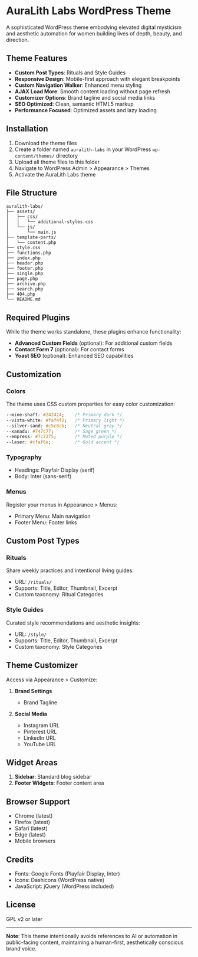 # AuraLith Labs WordPress Theme

A sophisticated WordPress theme embodying elevated digital mysticism and aesthetic automation for women building lives of depth, beauty, and direction.

## Theme Features

- **Custom Post Types**: Rituals and Style Guides
- **Responsive Design**: Mobile-first approach with elegant breakpoints
- **Custom Navigation Walker**: Enhanced menu styling
- **AJAX Load More**: Smooth content loading without page refresh
- **Customizer Options**: Brand tagline and social media links
- **SEO Optimized**: Clean, semantic HTML5 markup
- **Performance Focused**: Optimized assets and lazy loading

## Installation

1. Download the theme files
2. Create a folder named `auralith-labs` in your WordPress `wp-content/themes/` directory
3. Upload all theme files to this folder
4. Navigate to WordPress Admin > Appearance > Themes
5. Activate the AuraLith Labs theme

## File Structure

```
auralith-labs/
├── assets/
│   ├── css/
│   │   └── additional-styles.css
│   └── js/
│       └── main.js
├── template-parts/
│   └── content.php
├── style.css
├── functions.php
├── index.php
├── header.php
├── footer.php
├── single.php
├── page.php
├── archive.php
├── search.php
├── 404.php
└── README.md
```

## Required Plugins

While the theme works standalone, these plugins enhance functionality:

- **Advanced Custom Fields** (optional): For additional custom fields
- **Contact Form 7** (optional): For contact forms
- **Yoast SEO** (optional): Enhanced SEO capabilities

## Customization

### Colors
The theme uses CSS custom properties for easy color customization:

```css
--mine-shaft: #242424;    /* Primary dark */
--vista-white: #faf4f2;   /* Primary light */
--silver-sand: #c5c8cb;   /* Neutral gray */
--xanadu: #747c77;        /* Sage green */
--empress: #7c7375;       /* Muted purple */
--laser: #cfaf6e;         /* Gold accent */
```

### Typography
- Headings: Playfair Display (serif)
- Body: Inter (sans-serif)

### Menus
Register your menus in Appearance > Menus:
- Primary Menu: Main navigation
- Footer Menu: Footer links

## Custom Post Types

### Rituals
Share weekly practices and intentional living guides:
- URL: `/rituals/`
- Supports: Title, Editor, Thumbnail, Excerpt
- Custom taxonomy: Ritual Categories

### Style Guides
Curated style recommendations and aesthetic insights:
- URL: `/style/`
- Supports: Title, Editor, Thumbnail, Excerpt
- Custom taxonomy: Style Categories

## Theme Customizer

Access via Appearance > Customize:

1. **Brand Settings**
   - Brand Tagline

2. **Social Media**
   - Instagram URL
   - Pinterest URL
   - LinkedIn URL
   - YouTube URL

## Widget Areas

1. **Sidebar**: Standard blog sidebar
2. **Footer Widgets**: Footer content area

## Browser Support

- Chrome (latest)
- Firefox (latest)
- Safari (latest)
- Edge (latest)
- Mobile browsers

## Credits

- Fonts: Google Fonts (Playfair Display, Inter)
- Icons: Dashicons (WordPress native)
- JavaScript: jQuery (WordPress included)

## License

GPL v2 or later

---

**Note**: This theme intentionally avoids references to AI or automation in public-facing content, maintaining a human-first, aesthetically conscious brand voice.
